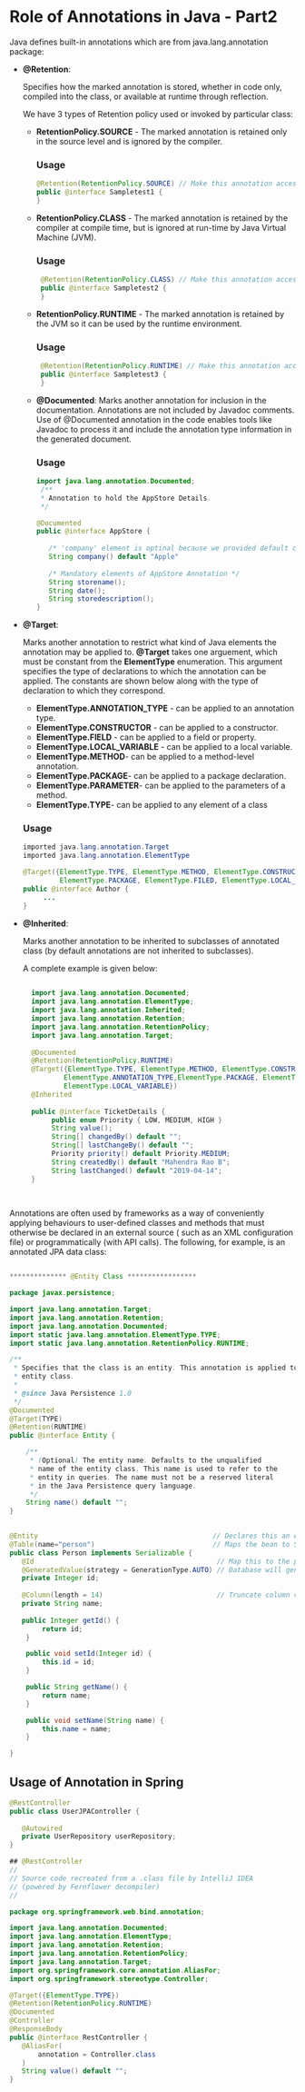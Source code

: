 # Role of Annotations in Java - Part2

Java defines built-in annotations which are from java.lang.annotation package:

* **@Retention**:
    
    Specifies how the marked annotation is stored, whether in code only, compiled into the class, or available at runtime         through reflection.

    We have 3 types of Retention policy used or invoked by particular class:
    
    * **RetentionPolicy.SOURCE** - The marked annotation is retained only in the source level and is ignored by the compiler.
       ### Usage
       ```java
       @Retention(RetentionPolicy.SOURCE) // Make this annotation accessible at source code level
       public @interface Sampletest1 {
       } 
       ```
    
    * **RetentionPolicy.CLASS** - The marked annotation is retained by the compiler at compile time, but is ignored at 
                                   run-time by Java Virtual Machine (JVM).
       ### Usage
       ```java
        @Retention(RetentionPolicy.CLASS) // Make this annotation accessible at class level
        public @interface Sampletest2 {
        } 
       ```
    * **RetentionPolicy.RUNTIME** - The marked annotation is retained by the JVM so it can be used by the runtime                                                  environment.
        ### Usage
       ```java
        @Retention(RetentionPolicy.RUNTIME) // Make this annotation accessible at runtime via reflection.
        public @interface Sampletest3 {
        } 
       ```

   * **@Documented**: Marks another annotation for inclusion in the documentation. Annotations are not included by Javadoc                          comments. Use of @Documented annotation in the code enables tools like Javadoc to process it and include                      the annotation type information in the generated document. 
      ### Usage
      ```java
      import java.lang.annotation.Documented;
       /** 
       * Annotation to hold the AppStore Details.
       */
      
      @Documented
      public @interface AppStore {
         
         /* 'company' element is optinal because we provided default constant value. */
         String company() default "Apple"
         
         /* Mandatory elements of AppStore Annotation */
         String storename();
         String date();
         String storedescription();
      }
      
      ```
* **@Target**: 
      
    Marks another annotation to restrict what kind of Java elements the annotation may be applied to. **@Target** takes one       arguement, which must be constant from the **ElementType** enumeration. This argument specifies the type of declarations       to which the annotation can be applied. The constants are shown below along with the type of declaration to which they         correspond.
     
  * **ElementType.ANNOTATION_TYPE** - can be applied to an annotation type.
  * **ElementType.CONSTRUCTOR** - can be applied to a constructor.
  * **ElementType.FIELD** - can be applied to a field or property.
  * **ElementType.LOCAL_VARIABLE** - can be applied to a local variable.
  * **ElementType.METHOD**- can be applied to a method-level annotation.
  * **ElementType.PACKAGE**- can be applied to a package declaration.
  * **ElementType.PARAMETER**- can be applied to the parameters of a method.
  * **ElementType.TYPE**- can be applied to any element of a class
  
  ### Usage
  
  ```java
  imported java.lang.annotation.Target
  imported java.lang.annotation.ElementType
  
  @Target({ElementType.TYPE, ElementType.METHOD, ElementType.CONSTRUCTOR, ElementType.ANNOTATION_TYPE,
           ElementType.PACKAGE, ElementType.FILED, ElementType.LOCAL_VARIABLE})
  public @interface Author {
       ...
  }
  
  ```
  
* **@Inherited**:  
  
  Marks another annotation to be inherited to subclasses of annotated class (by default annotations are not inherited to         subclasses).
  
  A complete example is given below:
  
  ```java
    
    import java.lang.annotation.Documented;
    import java.lang.annotation.ElementType;
    import java.lang.annotation.Inherited;
    import java.lang.annotation.Retention;
    import java.lang.annotation.RetentionPolicy;
    import java.lang.annotation.Target;
    
    @Documented
    @Retention(RetentionPolicy.RUNTIME)
    @Target({ElementType.TYPE, ElementType.METHOD, ElementType.CONSTRUCTOR, 
            ElementType.ANNOTATION_TYPE,ElementType.PACKAGE, ElementType.FILED, 
            ElementType.LOCAL_VARIABLE})
    @Inherited
    
    public @interface TicketDetails {
         public enum Priority { LOW, MEDIUM, HIGH }
         String value();
         String[] changedBy() default "";
         String[] lastChangeBy() default "";
         Priority priority() default Priority.MEDIUM;
         String createdBy() default "Mahendra Rao B";
         String lastChanged() default "2019-04-14";
    }
    
   
  ```
Annotations are often used by frameworks as a way of conveniently applying behaviours to user-defined classes and methods that must otherwise be declared in an external source ( such as an XML configuration file) or programmatically (with API calls). 
The following, for example, is an annotated JPA data class:

```java

************** @Entity Class *****************

package javax.persistence;

import java.lang.annotation.Target;
import java.lang.annotation.Retention;
import java.lang.annotation.Documented;
import static java.lang.annotation.ElementType.TYPE;
import static java.lang.annotation.RetentionPolicy.RUNTIME;

/**
 * Specifies that the class is an entity. This annotation is applied to the
 * entity class.
 * 
 * @since Java Persistence 1.0
 */
@Documented
@Target(TYPE)
@Retention(RUNTIME)
public @interface Entity {

	/**
	 * (Optional) The entity name. Defaults to the unqualified
	 * name of the entity class. This name is used to refer to the
	 * entity in queries. The name must not be a reserved literal
	 * in the Java Persistence query language.
	 */
	String name() default "";
}
 

@Entity                                           // Declares this an entity bean
@Table(name="person")                             // Maps the bean to SQL table "person" 
public class Person implements Serializable {
   @Id                                             // Map this to the primary key column.
   @GeneratedValue(strategy = GenerationType.AUTO) // Database will generate new primary keys, not us.
   private Integer id;
   
   @Column(length = 14)                            // Truncate column values to 32 characters              
   private String name;
   
   public Integer getId() {
        return id;
    }

    public void setId(Integer id) {
        this.id = id;
    }

    public String getName() {
        return name;
    }

    public void setName(String name) {
        this.name = name;
    }

}

```

 ## Usage of Annotation in Spring
 
 ```java
 @RestController
 public class UserJPAController {
    
    @Autowired
    private UserRepository userRepository;
 }
 
## @RestController 
//
// Source code recreated from a .class file by IntelliJ IDEA
// (powered by Fernflower decompiler)
//

package org.springframework.web.bind.annotation;

import java.lang.annotation.Documented;
import java.lang.annotation.ElementType;
import java.lang.annotation.Retention;
import java.lang.annotation.RetentionPolicy;
import java.lang.annotation.Target;
import org.springframework.core.annotation.AliasFor;
import org.springframework.stereotype.Controller;

@Target({ElementType.TYPE})
@Retention(RetentionPolicy.RUNTIME)
@Documented
@Controller
@ResponseBody
public @interface RestController {
    @AliasFor(
        annotation = Controller.class
    )
    String value() default "";
}

 
 ```
 
   



